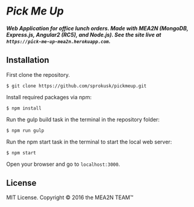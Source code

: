 # _Pick Me Up_

##### Web Application for office lunch orders. Made with MEA2N (MongoDB, Express.js, Angular2 (RC5), and Node.js). See the site live at `https://pick-me-up-mea2n.herokuapp.com`.


Installation
------------

First clone the repository.  
```
$ git clone https://github.com/sprokusk/pickmeup.git
```

Install required packages via npm:
```
$ npm install
```

Run the gulp build task in the terminal in the repository folder:
```
$ npm run gulp
```

Run the npm start task in the terminal to start the local web server:
```
$ npm start
```

Open your browser and go to `localhost:3000`.

License
-------

MIT License. Copyright &copy; 2016 the MEA2N TEAM&trade;
